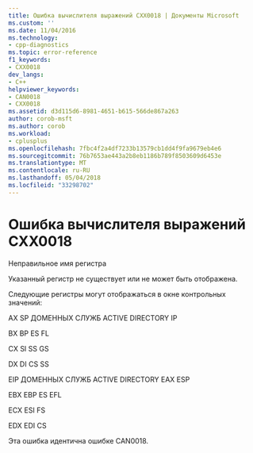 ```yaml
---
title: Ошибка вычислителя выражений CXX0018 | Документы Microsoft
ms.custom: ''
ms.date: 11/04/2016
ms.technology:
- cpp-diagnostics
ms.topic: error-reference
f1_keywords:
- CXX0018
dev_langs:
- C++
helpviewer_keywords:
- CAN0018
- CXX0018
ms.assetid: d3d115d6-8981-4651-b615-566de867a263
author: corob-msft
ms.author: corob
ms.workload:
- cplusplus
ms.openlocfilehash: 7fbc4f2a4df7233b13579cb1dd4f9fa9679eb4e6
ms.sourcegitcommit: 76b7653ae443a2b8eb1186b789f8503609d6453e
ms.translationtype: MT
ms.contentlocale: ru-RU
ms.lasthandoff: 05/04/2018
ms.locfileid: "33298702"
---
```

# <a name="expression-evaluator-error-cxx0018"></a>Ошибка вычислителя выражений CXX0018
Неправильное имя регистра  
  
 Указанный регистр не существует или не может быть отображена.  
  
 Следующие регистры могут отображаться в окне контрольных значений:  
  
 AX SP ДОМЕННЫХ СЛУЖБ ACTIVE DIRECTORY IP  
  
 BX BP ES FL  
  
 CX SI SS GS  
  
 DX DI CS SS  
  
 EIP ДОМЕННЫХ СЛУЖБ ACTIVE DIRECTORY EAX ESP  
  
 EBX EBP ES EFL  
  
 ECX ESI FS  
  
 EDX EDI CS  
  
 Эта ошибка идентична ошибке CAN0018.
